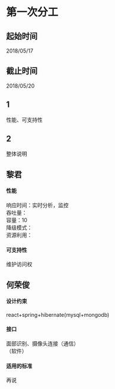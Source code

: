 # 第一次分工
## 起始时间
2018/05/17

## 截止时间
2018/05/20

## 1

性能、可支持性

## 2

整体说明

## 黎君
#### 性能
响应时间：实时分析，监控   
吞吐量：   
容量：10   
降级模式：   
资源利用：   
#### 可支持性
维护访问权

## 何荣俊 
#### 设计约束
react+spring+hibernate(mysql+mongodb)
#### 接口
面部识别、摄像头连接（通信）  
（软件）
#### 适用的标准
再说
